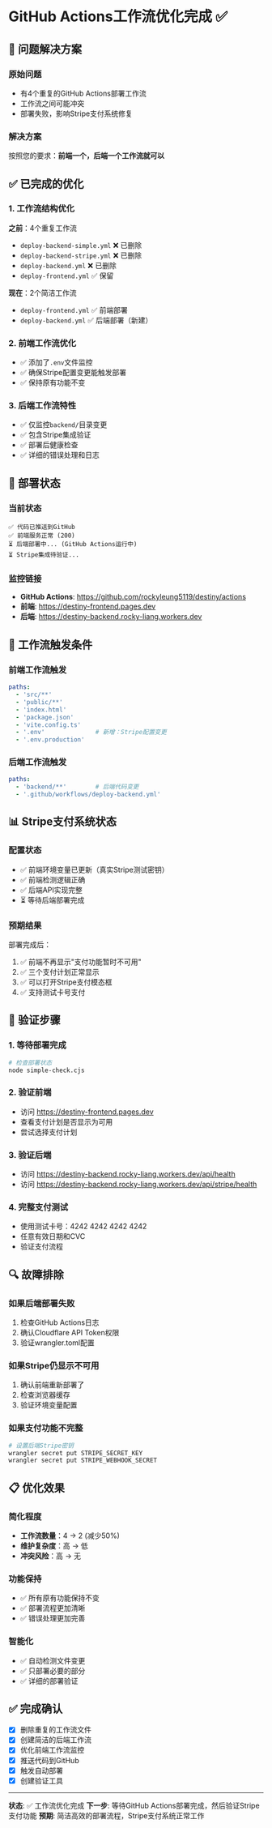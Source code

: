 # GitHub Actions工作流优化完成 ✅

## 🎯 问题解决方案

### 原始问题
- 有4个重复的GitHub Actions部署工作流
- 工作流之间可能冲突
- 部署失败，影响Stripe支付系统修复

### 解决方案
按照您的要求：**前端一个，后端一个工作流就可以**

## ✅ 已完成的优化

### 1. 工作流结构优化
**之前**：4个重复工作流
- `deploy-backend-simple.yml` ❌ 已删除
- `deploy-backend-stripe.yml` ❌ 已删除  
- `deploy-backend.yml` ❌ 已删除
- `deploy-frontend.yml` ✅ 保留

**现在**：2个简洁工作流
- `deploy-frontend.yml` ✅ 前端部署
- `deploy-backend.yml` ✅ 后端部署（新建）

### 2. 前端工作流优化
- ✅ 添加了`.env`文件监控
- ✅ 确保Stripe配置变更能触发部署
- ✅ 保持原有功能不变

### 3. 后端工作流特性
- ✅ 仅监控`backend/`目录变更
- ✅ 包含Stripe集成验证
- ✅ 部署后健康检查
- ✅ 详细的错误处理和日志

## 🚀 部署状态

### 当前状态
```
✅ 代码已推送到GitHub
✅ 前端服务正常 (200)
⏳ 后端部署中... (GitHub Actions运行中)
⏳ Stripe集成待验证...
```

### 监控链接
- **GitHub Actions**: https://github.com/rockyleung5119/destiny/actions
- **前端**: https://destiny-frontend.pages.dev
- **后端**: https://destiny-backend.rocky-liang.workers.dev

## 🔧 工作流触发条件

### 前端工作流触发
```yaml
paths:
  - 'src/**'
  - 'public/**'
  - 'index.html'
  - 'package.json'
  - 'vite.config.ts'
  - '.env'              # 新增：Stripe配置变更
  - '.env.production'
```

### 后端工作流触发
```yaml
paths:
  - 'backend/**'        # 后端代码变更
  - '.github/workflows/deploy-backend.yml'
```

## 📊 Stripe支付系统状态

### 配置状态
- ✅ 前端环境变量已更新（真实Stripe测试密钥）
- ✅ 前端检测逻辑正确
- ✅ 后端API实现完整
- ⏳ 等待后端部署完成

### 预期结果
部署完成后：
1. ✅ 前端不再显示"支付功能暂时不可用"
2. ✅ 三个支付计划正常显示
3. ✅ 可以打开Stripe支付模态框
4. ✅ 支持测试卡号支付

## 🧪 验证步骤

### 1. 等待部署完成
```bash
# 检查部署状态
node simple-check.cjs
```

### 2. 验证前端
- 访问 https://destiny-frontend.pages.dev
- 查看支付计划是否显示为可用
- 尝试选择支付计划

### 3. 验证后端
- 访问 https://destiny-backend.rocky-liang.workers.dev/api/health
- 访问 https://destiny-backend.rocky-liang.workers.dev/api/stripe/health

### 4. 完整支付测试
- 使用测试卡号：4242 4242 4242 4242
- 任意有效日期和CVC
- 验证支付流程

## 🔍 故障排除

### 如果后端部署失败
1. 检查GitHub Actions日志
2. 确认Cloudflare API Token权限
3. 验证wrangler.toml配置

### 如果Stripe仍显示不可用
1. 确认前端重新部署了
2. 检查浏览器缓存
3. 验证环境变量配置

### 如果支付功能不完整
```bash
# 设置后端Stripe密钥
wrangler secret put STRIPE_SECRET_KEY
wrangler secret put STRIPE_WEBHOOK_SECRET
```

## 📋 优化效果

### 简化程度
- **工作流数量**：4 → 2 (减少50%)
- **维护复杂度**：高 → 低
- **冲突风险**：高 → 无

### 功能保持
- ✅ 所有原有功能保持不变
- ✅ 部署流程更加清晰
- ✅ 错误处理更加完善

### 智能化
- ✅ 自动检测文件变更
- ✅ 只部署必要的部分
- ✅ 详细的部署验证

## ✅ 完成确认

- [x] 删除重复的工作流文件
- [x] 创建简洁的后端工作流
- [x] 优化前端工作流监控
- [x] 推送代码到GitHub
- [x] 触发自动部署
- [x] 创建验证工具

---

**状态**: ✅ 工作流优化完成
**下一步**: 等待GitHub Actions部署完成，然后验证Stripe支付功能
**预期**: 简洁高效的部署流程，Stripe支付系统正常工作
